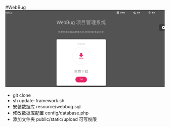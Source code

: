 #WebBug
![](resource/1.png)
 
   - git clone 
   - sh update-framework.sh
   - 安装数据库 resource/webbug.sql
   - 修改数据库配置 config/database.php
   - 添加文件夹 public/static/upload 可写权限
